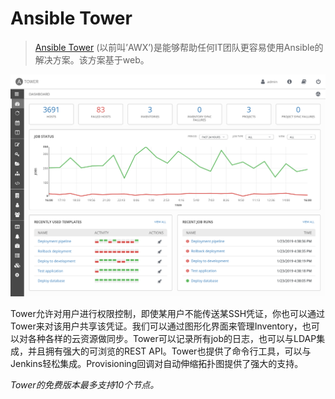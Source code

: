 # Ansible Tower



>  [Ansible Tower](http://ansible.com/tower) (以前叫’AWX’)是能够帮助任何IT团队更容易使用Ansible的解决方案。该方案基于web。



![Ansible Tower](assets/1561210894025.png)



Tower允许对用户进行权限控制，即使某用户不能传送某SSH凭证，你也可以通过Tower来对该用户共享该凭证。我们可以通过图形化界面来管理Inventory，也可以对各种各样的云资源做同步。Tower可以记录所有job的日志，也可以与LDAP集成，并且拥有强大的可浏览的REST API。Tower也提供了命令行工具，可以与Jenkins轻松集成。Provisioning回调对自动伸缩拓扑图提供了强大的支持。



*Tower的免费版本最多支持10个节点。*

